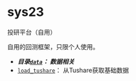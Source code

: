 # sys23
投研平台（自用）

自用的回测框架，只限个人使用。

- ***目录[`data`](data)： 数据相关***
- [`load_tushare`](data/load_tushare.py)： 从Tushare获取基础数据
